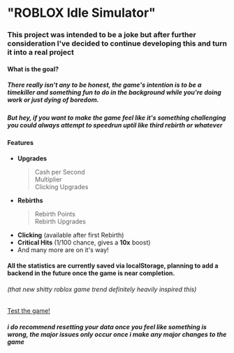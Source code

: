 # "ROBLOX Idle Simulator"

### This project was intended to be a joke but after further consideration I've decided to continue developing this and turn it into a real project

#### What is the goal?

##### There really isn't any to be honest, the game's intention is to be a timekiller and something fun to do in the background while you're doing work or just dying of boredom.

##### But hey, if you want to make the game feel like it's something challenging you could always attempt to speedrun uptil like third rebirth or whatever

#### Features

- **Upgrades**
  > Cash per Second<br>
  > Multiplier<br>
  > Clicking Upgrades
- **Rebirths**
  > Rebirth Points<br>
  > Rebirth Upgrades
- **Clicking** (available after first Rebirth)
- **Critical Hits** (1/100 chance, gives a **10x** boost)
- And many more are on it's way!

#### All the statistics are currently saved via localStorage, planning to add a backend in the future once the game is near completion.

###### (that new shitty roblox game trend definitely heavily inspired this)

[Test the game!](https://bestidlegame2029.infs.world)

##### i do recommend resetting your data once you feel like something is wrong, the major issues only occur once i make any major changes to the game
